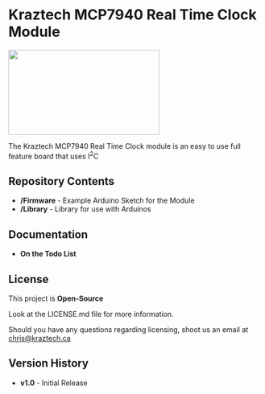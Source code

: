 # Kraztech MCP7940 Real Time Clock Module
<img src="https://www.kraztech.ca/media/github/MCP7940_kickstarter.jpg" width="300" height="169">

The Kraztech MCP7940 Real Time Clock module is an easy to use full feature board that uses I<sup>2</sup>C

## Repository Contents

<ul>
  <li><b>/Firmware</b>   - Example Arduino Sketch for the Module</li>
  <li><b>/Library</b>    - Library for use with Arduinos</li>
</ul>

## Documentation

<ul>
  <li><b>On the Todo List</b></li>
 </ul>

## License

This project is **Open-Source**

Look at the LICENSE.md file for more information.

Should you have any questions regarding licensing, shoot us an email at <A href="mailto:chris@kraztech.ca">chris@kraztech.ca</a>

## Version History

<ul>
  <li><b>v1.0</b> - Initial Release</li>
</ul>

